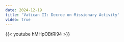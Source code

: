 ```yaml
---
date: 2024-12-19
title: 'Vatican II: Decree on Missionary Activity'
video: true
---
```



{{< youtube hMHpOBtRl94 >}}
